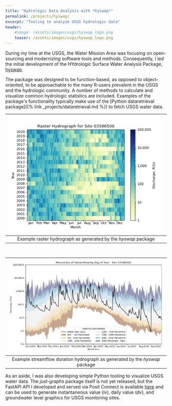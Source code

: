 ```yaml
---
title: "Hydrologic Data Analysis with *hyswap*"
permalink: /projects/hyswap/
excerpt: "Tooling to analyze USGS hydrologic data"
header:
    #image: /assets/images/usgs/hyswap_logo.png
    teaser: /assets/images/usgs/hyswap_logo.png
---
```


During my time at the USGS, the Water Mission Area was focusing on open-sourcing and modernizing software tools and methods.
Consequently, I led the initial development of the HYdrologic Surface Water Analysis Package, [hyswap](https://github.com/DOI-USGS/hyswap).

The package was designed to be function-based, as opposed to object-oriented, to be approachable to the many R-users prevalent in the USGS and the hydrologic community.
A number of methods to calculate and visualize common hydrologic statistics are included.
Examples of the package's functionality typically make use of the [Python dataretrieval package]({% link _projects/dataretrieval.md %}) to fetch USGS water data.

| ![Raster hydrograph](/assets/images/usgs/ex_raster_hydrograph.png) |
|:--:|
| Example raster hydrograph as generated by the *hyswap* package |

<br>

| ![Streamflow duration hydrograph](/assets/images/usgs/ex_streamflow_duration_hydrograph.png) |
|:--:|
| Example streamflow duration hydrograph as generated by the *hyswap* package |


As an aside, I was also developing simple Python tooling to visualize USGS water data.
The *just-graphs* package itself is not yet released, but the FastAPI API I developed and served via Posit Connect is available [here](https://rconnect.usgs.gov/justgraphs-fastapi/docs) and can be used to generate instantaneous value (iv), daily value (dv), and groundwater level graphics for USGS monitoring sites.